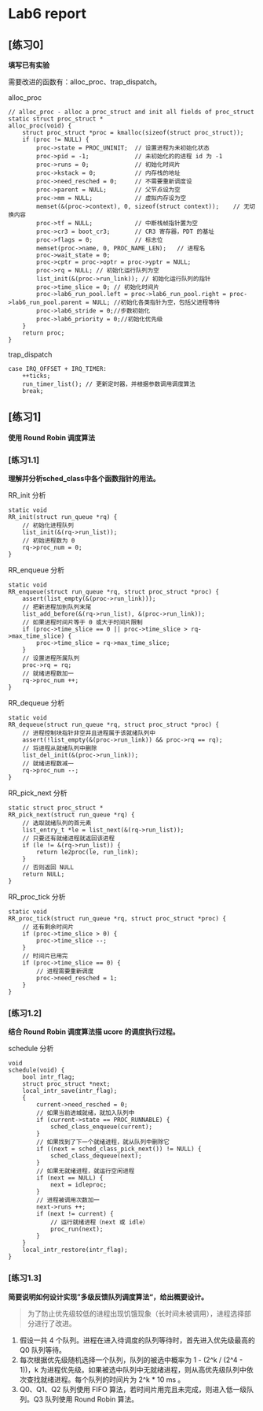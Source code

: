 # Lab6 report

## [练习0]
**填写已有实验**

需要改进的函数有：alloc_proc、trap_dispatch。

alloc_proc
```
// alloc_proc - alloc a proc_struct and init all fields of proc_struct
static struct proc_struct *
alloc_proc(void) {
    struct proc_struct *proc = kmalloc(sizeof(struct proc_struct));
    if (proc != NULL) {
        proc->state = PROC_UNINIT;  // 设置进程为未初始化状态
        proc->pid = -1;             // 未初始化的的进程 id 为 -1
        proc->runs = 0;             // 初始化时间片
        proc->kstack = 0;           // 内存栈的地址
        proc->need_resched = 0;     // 不需要重新调度设
        proc->parent = NULL;        // 父节点设为空
        proc->mm = NULL;            // 虚拟内存设为空
        memset(&(proc->context), 0, sizeof(struct context));    // 无切换内容
        proc->tf = NULL;            // 中断栈帧指针置为空
        proc->cr3 = boot_cr3;       // CR3 寄存器，PDT 的基址
        proc->flags = 0;            // 标志位
        memset(proc->name, 0, PROC_NAME_LEN);   // 进程名
        proc->wait_state = 0;
        proc->cptr = proc->optr = proc->yptr = NULL;
        proc->rq = NULL; // 初始化运行队列为空
        list_init(&(proc->run_link)); // 初始化运行队列的指针
        proc->time_slice = 0; // 初始化时间片
        proc->lab6_run_pool.left = proc->lab6_run_pool.right = proc->lab6_run_pool.parent = NULL; //初始化各类指针为空，包括父进程等待
        proc->lab6_stride = 0;//步数初始化 
        proc->lab6_priority = 0;//初始化优先级
    }
    return proc;
}
```

trap_dispatch
```
case IRQ_OFFSET + IRQ_TIMER:
    ++ticks;
    run_timer_list(); // 更新定时器，并根据参数调用调度算法  
    break;
```


## [练习1]
**使用 Round Robin 调度算法**

### [练习1.1]
**理解并分析sched_class中各个函数指针的用法。**

RR_init 分析
```
static void
RR_init(struct run_queue *rq) {
    // 初始化进程队列
    list_init(&(rq->run_list));
    // 初始进程数为 0
    rq->proc_num = 0;
}
```

RR_enqueue 分析
```
static void
RR_enqueue(struct run_queue *rq, struct proc_struct *proc) {
    assert(list_empty(&(proc->run_link)));
    // 把新进程加到队列末尾
    list_add_before(&(rq->run_list), &(proc->run_link));
    // 如果进程时间片等于 0 或大于时间片限制
    if (proc->time_slice == 0 || proc->time_slice > rq->max_time_slice) {
        proc->time_slice = rq->max_time_slice;
    }
    // 设置进程所属队列
    proc->rq = rq;
    // 就绪进程数加一
    rq->proc_num ++;
}
```

RR_dequeue 分析
```
static void
RR_dequeue(struct run_queue *rq, struct proc_struct *proc) {
    // 进程控制块指针非空并且进程属于该就绪队列中
    assert(!list_empty(&(proc->run_link)) && proc->rq == rq);
    // 将进程从就绪队列中删除
    list_del_init(&(proc->run_link));
    // 就绪进程数减一
    rq->proc_num --;
}
```

RR_pick_next 分析
```
static struct proc_struct *
RR_pick_next(struct run_queue *rq) {
    // 选取就绪队列的首元素
    list_entry_t *le = list_next(&(rq->run_list));
    // 只要还有就绪进程就返回该进程
    if (le != &(rq->run_list)) {
        return le2proc(le, run_link);
    }
    // 否则返回 NULL
    return NULL;
}
```

RR_proc_tick 分析
```
static void
RR_proc_tick(struct run_queue *rq, struct proc_struct *proc) {
    // 还有剩余时间片
    if (proc->time_slice > 0) {
        proc->time_slice --;
    }
    // 时间片已用完
    if (proc->time_slice == 0) {
        // 进程需要重新调度
        proc->need_resched = 1;
    }
}
```

### [练习1.2]
**结合 Round Robin 调度算法描 ucore 的调度执行过程。**

schedule 分析
```
void
schedule(void) {
    bool intr_flag;
    struct proc_struct *next;
    local_intr_save(intr_flag);
    {
        current->need_resched = 0;
        // 如果当前进城就绪，就加入队列中
        if (current->state == PROC_RUNNABLE) {
            sched_class_enqueue(current);
        }
        // 如果找到了下一个就绪进程，就从队列中删除它
        if ((next = sched_class_pick_next()) != NULL) {
            sched_class_dequeue(next);
        }
        // 如果无就绪进程，就运行空闲进程
        if (next == NULL) {
            next = idleproc;
        }
        // 进程被调用次数加一
        next->runs ++;
        if (next != current) {
            // 运行就绪进程（next 或 idle）
            proc_run(next);
        }
    }
    local_intr_restore(intr_flag);
}
```

### [练习1.3]
**简要说明如何设计实现”多级反馈队列调度算法“，给出概要设计。**

> 为了防止优先级较低的进程出现饥饿现象（长时间未被调用），进程选择部分进行了改进。

1. 假设一共 4 个队列。进程在进入待调度的队列等待时，首先进入优先级最高的 Q0 队列等待。
2. 每次根据优先级随机选择一个队列，队列的被选中概率为 1 - (2^k / (2^4 - 1))，k 为进程优先级。如果被选中队列中无就绪进程，则从高优先级队列中依次查找就绪进程。每个队列的时间片为 2^k * 10 ms 。
3. Q0、Q1、Q2 队列使用 FIFO 算法，若时间片用完且未完成，则进入低一级队列。Q3 队列使用 Round Robin 算法。
